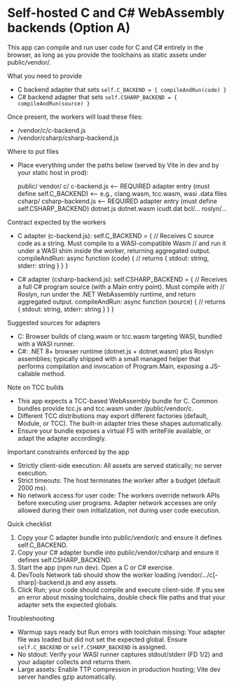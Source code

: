 Self-hosted C and C# WebAssembly backends (Option A)
====================================================

This app can compile and run user code for C and C# entirely in the browser, as long as you provide the toolchains as static assets under public/vendor/.

What you need to provide
- C backend adapter that sets `self.C_BACKEND = { compileAndRun(code) }`
- C# backend adapter that sets `self.CSHARP_BACKEND = { compileAndRun(source) }`

Once present, the workers will load these files:
- /vendor/c/c-backend.js
- /vendor/csharp/csharp-backend.js

Where to put files
- Place everything under the paths below (served by Vite in dev and by your static host in prod):

  public/
    vendor/
      c/
        c-backend.js            <-- REQUIRED adapter entry (must define self.C_BACKEND)
        <compiler assets...>    <-- e.g., clang.wasm, tcc.wasm, wasi .data files
      csharp/
        csharp-backend.js       <-- REQUIRED adapter entry (must define self.CSHARP_BACKEND)
        dotnet.js
        dotnet.wasm
        icudt.dat
        bcl/...
        roslyn/...
        <any additional assets used by your adapter>

Contract expected by the workers
- C adapter (c-backend.js):
  self.C_BACKEND = {
    // Receives C source code as a string. Must compile to a WASI-compatible Wasm
    // and run it under a WASI shim inside the worker, returning aggregated output.
    compileAndRun: async function (code) {
      // returns { stdout: string, stderr: string }
    }
  }

- C# adapter (csharp-backend.js):
  self.CSHARP_BACKEND = {
    // Receives a full C# program source (with a Main entry point). Must compile with
    // Roslyn, run under the .NET WebAssembly runtime, and return aggregated output.
    compileAndRun: async function (source) {
      // returns { stdout: string, stderr: string }
    }
  }

Suggested sources for adapters
- C: Browser builds of clang.wasm or tcc.wasm targeting WASI, bundled with a WASI runner.
- C#: .NET 8+ browser runtime (dotnet.js + dotnet.wasm) plus Roslyn assemblies; typically shipped with a small managed helper that performs compilation and invocation of Program.Main, exposing a JS-callable method.

Note on TCC builds
- This app expects a TCC-based WebAssembly bundle for C. Common bundles provide tcc.js and tcc.wasm under /public/vendor/c.
- Different TCC distributions may export different factories (default, Module, or TCC). The built-in adapter tries these shapes automatically.
- Ensure your bundle exposes a virtual FS with writeFile available, or adapt the adapter accordingly.

Important constraints enforced by the app
- Strictly client-side execution: All assets are served statically; no server execution.
- Strict timeouts: The host terminates the worker after a budget (default 2000 ms).
- No network access for user code: The workers override network APIs before executing user programs. Adapter network accesses are only allowed during their own initialization, not during user code execution.

Quick checklist
1) Copy your C adapter bundle into public/vendor/c and ensure it defines self.C_BACKEND.
2) Copy your C# adapter bundle into public/vendor/csharp and ensure it defines self.CSHARP_BACKEND.
3) Start the app (npm run dev). Open a C or C# exercise.
4) DevTools Network tab should show the worker loading /vendor/.../c[-sharp]-backend.js and any assets.
5) Click Run; your code should compile and execute client-side. If you see an error about missing toolchains, double check file paths and that your adapter sets the expected globals.

Troubleshooting
- Warmup says ready but Run errors with toolchain missing: Your adapter file was loaded but did not set the expected global. Ensure `self.C_BACKEND` or `self.CSHARP_BACKEND` is assigned.
- No stdout: Verify your WASI runner captures stdout/stderr (FD 1/2) and your adapter collects and returns them.
- Large assets: Enable TTP compression in production hosting; Vite dev server handles gzip automatically.
